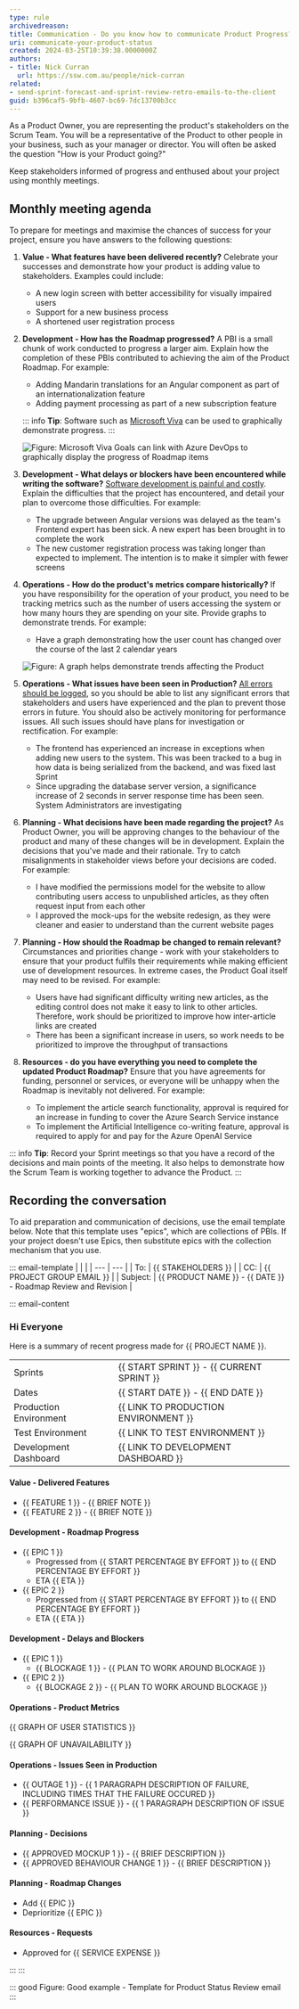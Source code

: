 ```yaml
---
type: rule
archivedreason: 
title: Communication - Do you know how to communicate Product Progress?
uri: communicate-your-product-status
created: 2024-03-25T10:39:38.0000000Z
authors:
- title: Nick Curran
  url: https://ssw.com.au/people/nick-curran
related:
- send-sprint-forecast-and-sprint-review-retro-emails-to-the-client
guid: b396caf5-9bfb-4607-bc69-7dc13700b3cc
---
```


As a Product Owner, you are representing the product's stakeholders on the Scrum Team. You will be a representative of the Product to other people in your business, such as your manager or director. You will often be asked the question "How is your Product going?"

<!--endintro-->

Keep stakeholders informed of progress and enthused about your project using monthly meetings.

## Monthly meeting agenda

To prepare for meetings and maximise the chances of success for your project, ensure you have answers to the following questions:

1. **Value - What features have been delivered recently?** Celebrate your successes and demonstrate how your product is adding value to stakeholders. Examples could include:
    * A new login screen with better accessibility for visually impaired users
    * Support for a new business process
    * A shortened user registration process

2. **Development - How has the Roadmap progressed?** A PBI is a small chunk of work conducted to progress a larger aim. Explain how the completion of these PBIs contributed to achieving the aim of the Product Roadmap. For example:
    * Adding Mandarin translations for an Angular component as part of an internationalization feature
    * Adding payment processing as part of a new subscription feature

    ::: info
    **Tip**: Software such as [Microsoft Viva](https://www.microsoft.com/en-au/microsoft-viva/goals) can be used to graphically demonstrate progress.
    :::

    ![Figure: Microsoft Viva Goals can link with Azure DevOps to graphically display the progress of Roadmap items](viva-goals-roadmap.png)

3. **Development - What delays or blockers have been encountered while writing the software?** [Software development is painful and costly](/do-you-manage-clients-expectations/). Explain the difficulties that the project has encountered, and detail your plan to overcome those difficulties. For example:
    * The upgrade between Angular versions was delayed as the team's Frontend expert has been sick. A new expert has been brought in to complete the work
    * The new customer registration process was taking longer than expected to implement. The intention is to make it simpler with fewer screens

4. **Operations - How do the product's metrics compare historically?** If you have responsibility for the operation of your product, you need to be tracking metrics such as the number of users accessing the system or how many hours they are spending on your site. Provide graphs to demonstrate trends. For example:
   * Have a graph demonstrating how the user count has changed over the course of the last 2 calendar years

    ![Figure: A graph helps demonstrate trends affecting the Product](user-metrics.png)

5. **Operations - What issues have been seen in Production?** [All errors should be logged](/do-you-log-every-error/), so you should be able to list any significant errors that stakeholders and users have experienced and the plan to prevent those errors in future. You should also be actively monitoring for performance issues. All such issues should have plans for investigation or rectification. For example:
    * The frontend has experienced an increase in exceptions when adding new users to the system. This was been tracked to a bug in how data is being serialized from the backend, and was fixed last Sprint
    * Since upgrading the database server version, a significance increase of 2 seconds in server response time has been seen. System Administrators are investigating

6. **Planning - What decisions have been made regarding the project?** As Product Owner, you will be approving changes to the behaviour of the product and many of these changes will be in development. Explain the decisions that you've made and their rationale. Try to catch misalignments in stakeholder views before your decisions are coded. For example:
    * I have modified the permissions model for the website to allow contributing users access to unpublished articles, as they often request input from each other
    * I approved the mock-ups for the website redesign, as they were cleaner and easier to understand than the current website pages

7. **Planning - How should the Roadmap be changed to remain relevant?** Circumstances and priorities change - work with your stakeholders to ensure that your product fulfils their requirements while making efficient use of development resources. In extreme cases, the Product Goal itself may need to be revised. For example:
    * Users have had significant difficulty writing new articles, as the editing control does not make it easy to link to other articles. Therefore, work should be prioritized to improve how inter-article links are created
    * There has been a significant increase in users, so work needs to be prioritized to improve the throughput of transactions

8. **Resources - do you have everything you need to complete the updated Product Roadmap?** Ensure that you have agreements for funding, personnel or services, or everyone will be unhappy when the Roadmap is inevitably not delivered. For example:
    * To implement the article search functionality, approval is required for an increase in funding to cover the Azure Search Service instance
    * To implement the Artificial Intelligence co-writing feature, approval is required to apply for and pay for the Azure OpenAI Service

::: info
**Tip**: Record your Sprint meetings so that you have a record of the decisions and main points of the meeting. It also helps to demonstrate how the Scrum Team is working together to advance the Product.
:::

## Recording the conversation

To aid preparation and communication of decisions, use the email template below. Note that this template uses "epics", which are collections of PBIs. If your project doesn't use Epics, then substitute epics with the collection mechanism that you use.

::: email-template
|     |     |
| --- | --- |
| To: | {{ STAKEHOLDERS }} |
| CC: | {{ PROJECT GROUP EMAIL }} |
| Subject: | {{ PRODUCT NAME }} - {{ DATE }} - Roadmap Review and Revision |

::: email-content

### Hi Everyone

Here is a summary of recent progress made for {{ PROJECT NAME }}.

|                        |                                           |
| ---------------------- | ----------------------------------------- |
| Sprints                | {{ START SPRINT }} - {{ CURRENT SPRINT }} |
| Dates                  | {{ START DATE }} - {{ END DATE }}         |
| Production Environment | {{ LINK TO PRODUCTION ENVIRONMENT }}      |
| Test Environment       | {{ LINK TO TEST ENVIRONMENT }}            |
| Development Dashboard  | {{ LINK TO DEVELOPMENT DASHBOARD }}       |

#### Value - Delivered Features

* {{ FEATURE 1 }} - {{ BRIEF NOTE }}
* {{ FEATURE 2 }} - {{ BRIEF NOTE }}

#### Development - Roadmap Progress

* {{ EPIC 1 }}
  * Progressed from {{ START PERCENTAGE BY EFFORT }} to {{ END PERCENTAGE BY EFFORT }}
  * ETA {{ ETA }}
* {{ EPIC 2 }}
  * Progressed from {{ START PERCENTAGE BY EFFORT }} to {{ END PERCENTAGE BY EFFORT }}
  * ETA {{ ETA }}

#### Development - Delays and Blockers

* {{ EPIC 1 }}
  * {{ BLOCKAGE 1 }} - {{ PLAN TO WORK AROUND BLOCKAGE }}
* {{ EPIC 2 }}
  * {{ BLOCKAGE 2 }} - {{ PLAN TO WORK AROUND BLOCKAGE }}

#### Operations - Product Metrics

{{ GRAPH OF USER STATISTICS }}

{{ GRAPH OF UNAVAILABILITY }}

#### Operations - Issues Seen in Production

* {{ OUTAGE 1 }} - {{ 1 PARAGRAPH DESCRIPTION OF FAILURE, INCLUDING TIMES THAT THE FAILURE OCCURED }}
* {{ PERFORMANCE ISSUE }} - {{ 1 PARAGRAPH DESCRIPTION OF ISSUE }}

#### Planning - Decisions

* {{ APPROVED MOCKUP 1 }} - {{ BRIEF DESCRIPTION }}
* {{ APPROVED BEHAVIOUR CHANGE 1 }} - {{ BRIEF DESCRIPTION }}

#### Planning - Roadmap Changes

* Add {{ EPIC }}
* Deprioritize {{ EPIC }}

#### Resources - Requests

* Approved for {{ SERVICE EXPENSE }}

:::
:::

::: good
Figure: Good example - Template for Product Status Review email
:::
